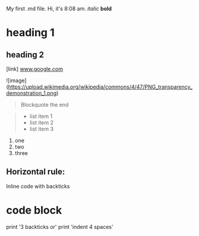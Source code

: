 My first .md file.
Hi, it's 8:08 am.
*italic*
**bold**
# heading 1
## heading 2
[link] www.google.com

![image] (https://upload.wikimedia.org/wikipedia/commons/4/47/PNG_transparency_demonstration_1.png)
> Blockquote the end


> * list item 1
> * list item 2
> * list item 3

1. one
2. two
3. three

Horizontal rule: 
---

Inline code with backticks
# code block
print '3 backticks or'
print 'indent 4 spaces'
